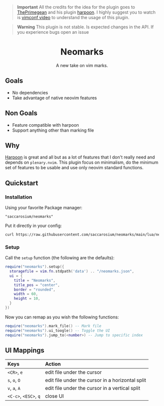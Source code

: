 > **Important**
> All the credits for the idea for the plugin goes to [ThePrimegean][1] and his
> plugin [harpoon][2]. I highly suggest you to watch is [vimconf video][3] to
> understand the usage of this plugin.

> **Warning**
> This plugin is not stable. Is expected changes in the API. If you experience bugs open an issue

<div align='center'>

# Neomarks

A new take on vim marks.

</div>

## Goals

* No dependencies
* Take advantage of native neovim features

## Non Goals

* Feature compatible with harpoon
* Support anything other than marking file

## Why

[Harpoon][2] is great and all but as a lot of features that I don't really need
and depends on `plenary.nvim`. This plugin focus on minimalism, do the minimum
set of features to be usable and use only neovim standard functions.

## Quickstart

### Installation

Using your favorite Package manager:

```
"saccarosium/neomarks"
```

Put it directly in your config:

```sh
curl https://raw.githubusercontent.com/saccarosium/neomarks/main/lua/neomarks.lua -o "${XDG_CONFIG_HOME:-$HOME/.config}"/nvim/lua/neomarks.lua
```

### Setup

Call the `setup` function (the following are the defaults):

```lua
require("neomarks").setup({
  storagefile = vim.fn.stdpath('data') .. "/neomarks.json",
  ui = {
    title = "Neomarks",
    title_pos = "center",
    border = "rounded",
    width = 60,
    height = 10,
  }
})
```

Now you can remap as you wish the following functions:

```lua
require("neomarks").mark_file() -- Mark file
require("neomarks").ui_toogle() -- Toggle the UI
require("neomarks").jump_to(<number>) -- Jump to specific index
```

## UI Mappings

| Keys | Action |
| :--- | :----- |
| `<CR>`, `e` | edit file under the cursor |
| `s`, `o`, `O` | edit file under the cursor in a horizontal split |
| `v`, `a`, `A` | edit file under the cursor in a vertical split |
| `<C-c>`, `<ESC>`, `q` | close UI |


[1]: https://github.com/ThePrimeagen
[2]: https://github.com/ThePrimeagen/harpoon
[3]: https://www.youtube.com/watch?v=Qnos8aApa9g
